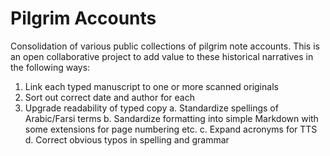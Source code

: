 # Pilgrim Accounts
Consolidation of various public collections of pilgrim note accounts. This is an open collaborative project to add value to these historical narratives in the following ways:

1. Link each typed manuscript to one or more scanned originals
2. Sort out correct date and author for each
3. Upgrade readability of typed copy 
  a. Standardize spellings of Arabic/Farsi terms
  b. Sandardize formatting into simple Markdown with some extensions for page numbering etc.
  c. Expand acronyms for TTS
  d. Correct obvious typos in spelling and grammar
  
  
  
